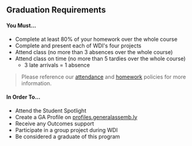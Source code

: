 ## Graduation Requirements
#### You Must...
- Complete at least 80% of your homework over the whole course
- Complete and present each of WDI's four projects
- Attend class (no more than 3 absences over the whole course)
- Attend class on time (no more than 5 tardies over the whole course)
  - 3 late arrivals = 1 absence

> Please reference our [attendance](attendance.md) and [homework](homework.md) policies for more information.

#### In Order To...
- Attend the Student Spotlight
- Create a GA Profile on [profiles.generalassemb.ly](http://profiles.generalassemb.ly)
- Receive any Outcomes support
- Participate in a group project during WDI
- Be considered a graduate of this program
